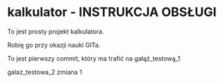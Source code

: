 # kalkulator - INSTRUKCJA OBSŁUGI

To jest prosty projekt kalkulatora.

Robię go przy okazji nauki GITa.

To jest pierwszy commit, który ma trafić na gałąź_testową_1

galaz_testowa_2 zmiana 1